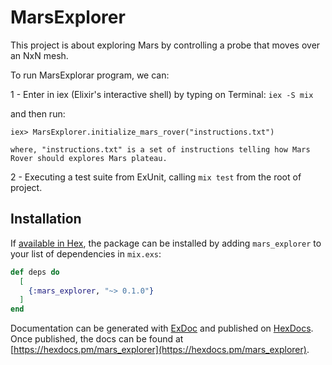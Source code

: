 # MarsExplorer

This project is about exploring Mars by controlling a probe that moves over an NxN mesh.

To run MarsExplorar program, we can:

  1 - Enter in iex (Elixir's interactive shell) by typing on Terminal: 
   `iex -S mix` 
   
   and then run:

    iex> MarsExplorer.initialize_mars_rover("instructions.txt")

    where, "instructions.txt" is a set of instructions telling how Mars Rover should explores Mars plateau.


  2 - Executing a test suite from ExUnit, calling `mix test` from the root of project.


## Installation

If [available in Hex](https://hex.pm/docs/publish), the package can be installed
by adding `mars_explorer` to your list of dependencies in `mix.exs`:

```elixir
def deps do
  [
    {:mars_explorer, "~> 0.1.0"}
  ]
end
```

Documentation can be generated with [ExDoc](https://github.com/elixir-lang/ex_doc)
and published on [HexDocs](https://hexdocs.pm). Once published, the docs can
be found at [https://hexdocs.pm/mars_explorer](https://hexdocs.pm/mars_explorer).


